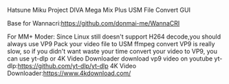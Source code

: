 Hatsune Miku Project DIVA Mega Mix Plus USM File Convert GUI

Base for Wannacri:https://github.com/donmai-me/WannaCRI

For MM+ Moder:
Since Linux still doesn't support H264 decode,you should always use VP9 Pack your video file to USM
ffmpeg convert VP9 is really slow, so if you didn't want waste your time convert your video to VP9, you can use yt-dlp or 4K Video Downloader download vp9 video on youtube
yt-dlp:https://github.com/yt-dlp/yt-dlp
4K Video Downloader:https://www.4kdownload.com/
